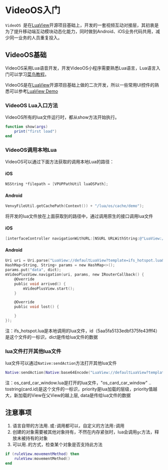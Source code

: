 # VideoOS入门
`VideoOS `是在[LuaView](https://github.com/alibaba/LuaViewSDK)开源项目基础上，开发的一套视频互动对接层，其初衷是为了提升移动端互动模块动态化能力，同时做到Android、iOS业务代码共用，减少同一业务的人员重复投入。
## VideoOS基础
VideoOS采用Lua语音开发，开发VideoOS小程序需要熟悉Lua语言，Lua语言入门可以学习[菜鸟教程](https://www.runoob.com/lua/lua-tutorial.html)。

VideoOS是在[LuaView](https://github.com/alibaba/LuaViewSDK)开源项目基础上做的二次开发，所以一些常用UI控件的熟悉可以参考[LuaView Demo](https://github.com/alibaba/LuaViewSDK/tree/master/IOS/Demo/Demo/lua)

### VideoOS Lua入口方法
VideoOS所有的lua文件运行时，都从show方法开始执行。

```lua
function show(args)
    print("first load")
end
```

### VideoOS调用本地Lua
VideoOS可以通过下面方法获取的调用本地Lua的路径：

#### iOS
```Objective-C
NSString *filepath = [VPUPPathUtil luaOSPath];
```

#### Android
```Objective-C
VenvyFileUtil.getCachePath(Context()) + "/lua/os/cache/demo");
```
将开发的lua文件放在上面获取到的路径中，通过调用原生的接口调用lua文件

#### iOS
```Objective-C
[interfaceController navigationWithURL:[NSURL URLWithString:@"LuaView://defaultLuaView?template=ifs_hotspot.lua&id=5aa5fa5133edbf375fe43fff4"] data:dict];
```

#### Android
```Objective-C
Uri uri = Uri.parse("LuaView://defaultLuaView?template=ifs_hotspot.lua&id=ifs_hotspot");
HashMap<String, String> params = new HashMap<>();
params.put("data", dict);
mVideoPlusView.navigation(uri, params, new IRouterCallback() {
    @Override
    public void arrived() {
        mVideoPlusView.start();
    }

    @Override
    public void lost() {

    }
});
```
注：ifs_hotspot.lua是本地调用的lua文件，id（5aa5fa5133edbf375fe43fff4）是这个文件的一标识，dict是传给lua文件的数据

### lua文件打开其他lua文件
lua文件可以通过`Native:sendAction`方法打开其他lua文件
```lua
Native:sendAction(Native:base64Encode("LuaView://defaultLuaView?template=" .. "os_card_car_window.lua" .. "&id=" .. "os_card_car_window" .. tostring(card.id) .. tostring(card.hotspotOrder) .. "&priority=" .. tostring(osInfoViewPriority)), data)
```
注：os_card_car_window.lua是打开的lua文件，"os_card_car_window" .. tostring(card.id)是这个文件的一标识，priority是lua加载的层级，priority值越大，新加载的View在父View的越上层, data是传给lua文件的数据
 
## 注意事项

1. 语言自带的方法用`.`或`:`调用都可以，自定义的方法用`:`调用
2. 创建的对象需要被其他对象持有，不然在内存紧张时，lua会调用`gc`方法，释放未被持有的对象
3. 可以用`.`的方式，检查某个对象是否支持此方法

```lua
if (ruleView.movementMethod) then
    ruleView:movementMethod()
end
```
 